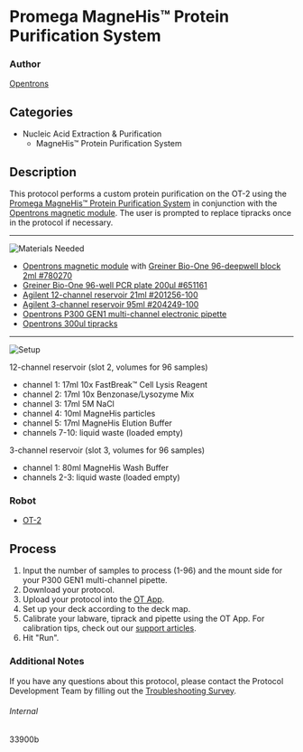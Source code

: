 # Promega MagneHis™ Protein Purification System

### Author
[Opentrons](https://opentrons.com/)



## Categories
* Nucleic Acid Extraction & Purification
	* MagneHis™ Protein Purification System

## Description
This protocol performs a custom protein purification on the OT-2 using the [Promega MagneHis™ Protein Purification System](https://www.promega.co.uk/products/protein-purification/protein-purification-kits/magnehis-protein-purification-system/?catNum=V8550) in conjunction with the [Opentrons magnetic module](https://shop.opentrons.com/collections/hardware-modules/products/magdeck). The user is prompted to replace tipracks once in the protocol if necessary.

---
![Materials Needed](https://s3.amazonaws.com/opentrons-protocol-library-website/custom-README-images/001-General+Headings/materials.png)

* [Opentrons magnetic module](https://shop.opentrons.com/collections/hardware-modules/products/magdeck) with [Greiner Bio-One 96-deepwell block 2ml #780270](https://shop.gbo.com/en/usa/products/bioscience/microplates/polypropylene-storage-plates/96-well-masterblock-2ml/780270.html)
* [Greiner Bio-One 96-well PCR plate 200µl #651161](https://shop.gbo.com/en/usa/products/bioscience/microplates/96-well-microplates/96-well-microplates-clear/651161.html)
* [Agilent 12-channel reservoir 21ml #201256-100](https://www.agilent.com/store/productDetail.jsp?catalogId=201256-100)
* [Agilent 3-channel reservoir 95ml #204249-100](https://www.agilent.com/store/productDetail.jsp?catalogId=204249-100)
* [Opentrons P300 GEN1 multi-channel electronic pipette](https://shop.opentrons.com/collections/ot-2-pipettes/products/8-channel-electronic-pipette?variant=5984202489885)
* [Opentrons 300ul tipracks](https://shop.opentrons.com/collections/opentrons-tips)

---
![Setup](https://s3.amazonaws.com/opentrons-protocol-library-website/custom-README-images/001-General+Headings/Setup.png)

12-channel reservoir (slot 2, volumes for 96 samples)
* channel 1: 17ml 10x FastBreak™ Cell Lysis Reagent
* channel 2: 17ml 10x Benzonase/Lysozyme Mix
* channel 3: 17ml 5M NaCl
* channel 4: 10ml MagneHis particles
* channel 5: 17ml MagneHis Elution Buffer
* channels 7-10: liquid waste (loaded empty)

3-channel reservoir (slot 3, volumes for 96 samples)
* channel 1: 80ml MagneHis Wash Buffer
* channels 2-3: liquid waste (loaded empty)

### Robot
* [OT-2](https://opentrons.com/ot-2)

## Process
1. Input the number of samples to process (1-96) and the mount side for your P300 GEN1 multi-channel pipette.
2. Download your protocol.
3. Upload your protocol into the [OT App](https://opentrons.com/ot-app).
4. Set up your deck according to the deck map.
5. Calibrate your labware, tiprack and pipette using the OT App. For calibration tips, check out our [support articles](https://support.opentrons.com/en/collections/1559720-guide-for-getting-started-with-the-ot-2).
6. Hit "Run".

### Additional Notes
If you have any questions about this protocol, please contact the Protocol Development Team by filling out the [Troubleshooting Survey](https://protocol-troubleshooting.paperform.co/).

###### Internal
33900b
